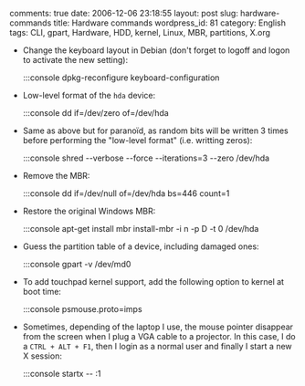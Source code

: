 comments: true
date: 2006-12-06 23:18:55
layout: post
slug: hardware-commands
title: Hardware commands
wordpress_id: 81
category: English
tags: CLI, gpart, Hardware, HDD, kernel, Linux, MBR, partitions, X.org




  * Change the keyboard layout in Debian (don't forget to logoff and logon to activate the new setting):

    
    :::console
    dpkg-reconfigure keyboard-configuration
    






  * Low-level format of the `hda` device:

    
    :::console
    dd if=/dev/zero of=/dev/hda
    






  * Same as above but for paranoïd, as random bits will be written 3 times before performing the "low-level format" (i.e. writting zeros):

    
    :::console
    shred --verbose --force --iterations=3 --zero /dev/hda
    






  * Remove the MBR:

    
    :::console
    dd if=/dev/null of=/dev/hda bs=446 count=1
    






  * Restore the original Windows MBR:

    
    :::console
    apt-get install mbr
    install-mbr -i n -p D -t 0 /dev/hda
    






  * Guess the partition table of a device, including damaged ones:

    
    :::console
    gpart -v /dev/md0
    






  * To add touchpad kernel support, add the following option to kernel at boot time:

    
    :::console
    psmouse.proto=imps
    






  * Sometimes, depending of the laptop I use, the mouse pointer disappear from the screen when I plug a VGA cable to a projector. In this case, I do a `CTRL + ALT + F1`, then I login as a normal user and finally I start a new X session:

    
    :::console
    startx -- :1
    







